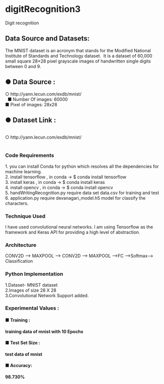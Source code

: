 # digitRecognition3
Digit recognition

<h2>Data Source and Datasets:  </h2>
<p>The ​MNIST dataset​ is an acronym that stands for the Modified National Institute of Standards and Technology dataset.  
It is a dataset of 60,000 small square 28×28 pixel grayscale images of handwritten single digits between 0 and 9. 
</p>
<h2>● Data Source​ :  </h2>
○ http://yann.lecun.com/exdb/mnist/ <br>  
■ Number Of images: 60000  <br>
■ Pixel of images: 28x28    <br>
<h2>● Dataset Link​ :</h2>  <br>
○ http://yann.lecun.com/exdb/mnist/<br>  

<h3>Code Requirements </h3>
<p>1. you can install Conda for python which resolves all the dependencies for machine learning.</br>
2. install tensorflow ,  in conda -> $ conda install tensorflow </br>
3. install keras ,  in conda -> $ conda install keras</br>
4. install opencv ,  in conda -> $ conda install opencv</br>
5. handWritingRecognition.py require data set data.csv for training and test</br>
6. application.py require devanagari_model.h5 model for classify the characters.
</p>
<h3> Technique Used </h3>
<p> I have used convolutional neural networks. I am using Tensorflow as the framework and Keras API for providing a high level of abstraction. </p>
<h3> Architecture</h3>
<p> CONV2D --> MAXPOOL --> CONV2D --> MAXPOOL -->FC -->Softmax--> Classification </p>
<p>
<h3>Python Implementation </h3>
1.Dataset- MNIST dataset  <br>
2.Images of size 28 X 28  <br>
3.Convolutional Network Support added. <br> 
<h3> Experimental Values : </h3>
<h4>■ Training  :<h4>
training data of mnist with 10 Epochs 
<h4> ■ Test Set Size :<h4>test  data  of mnist  
<h4>■ Accuracy: <h4> 98.730%  
